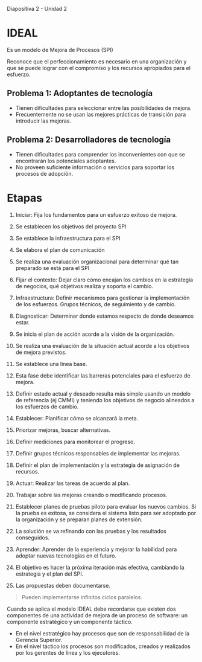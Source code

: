 Diapositiva 2 - Unidad 2

# IDEAL

Es un modelo de Mejora de Procesos (SPI)

Reconoce que el perfeccionamiento es necesario en una organización y que se puede lograr con el compromiso y los recursos apropiados para el esfuerzo.

## Problema 1: Adoptantes de tecnología

- Tienen dificultades para seleccionar entre las posibilidades de mejora.
- Frecuentemente no se usan las mejores prácticas de transición para introducir las mejoras.

## Problema 2: Desarrolladores de tecnología

- Tienen dificultades para comprender los inconvenientes con que se encontrarán los potenciales adoptantes.
- No proveen suficiente información o servicios para soportar los procesos de adopción.

# Etapas

1. Iniciar: Fija los fundamentos para un esfuerzo exitoso de mejora.

  1. Se establecen los objetivos del proyecto SPI
  2. Se establece la infraestructura para el SPI
  3. Se elabora el plan de comunicación
  4. Se realiza una evaluación organizacional para determinar qué tan preparado se está para el SPI
  5. Fijar el contexto: Dejar claro cómo encajan los cambios en la estrategia de negocios, qué objetivos realiza y soporta el cambio.
  6. Infraestructura: Definir mecanismos para gestionar la implementación de los esfuerzos. Grupos técnicos, de seguimiento y de cambio.

2. Diagnosticar: Determinar donde estamos respecto de donde deseamos estar.

  1. Se inicia el plan de acción acorde a la visión de la organización.
  2. Se realiza una evaluación de la situación actual acorde a los objetivos de mejora previstos.
  3. Se establece una linea base.
  4. Esta fase debe identificar las barreras potenciales para el esfuerzo de mejora.
  5. Definir estado actual y deseado resulta más simple usando un modelo de referencia (ej CMMI) y teniendo los objetivos de negocio alineados a los esfuerzos de cambio.

3. Establecer: Planificar cómo se alcanzará la meta.

  1. Priorizar mejoras, buscar alternativas.
  2. Definir mediciones para monitorear el progreso.
  3. Definir grupos técnicos responsables de implementar las mejoras.
  4. Definir el plan de implementación y la estrategia de asignación de recursos.

4. Actuar: Realizar las tareas de acuerdo al plan.

  1. Trabajar sobre las mejoras creando o modificando procesos.
  2. Establecer planes de pruebas piloto para evaluar los nuevos cambios. Si la prueba es exitosa, se considera el sistema listo para ser adoptado por la organización y se preparan planes de extensión.
  3. La solución se va refinando con las pruebas y los resultados conseguidos.

5. Aprender: Aprender de la experiencia y mejorar la habilidad para adoptar nuevas tecnologías en el futuro.

  1. El objetivo es hacer la próxima iteración más efectiva, cambiando la estrategia y el plan del SPI.
  2. Las propuestas deben documentarse.

> Pueden implementarse infinitos ciclos paralelos.

Cuando se aplica el modelo IDEAL debe recordarse que existen dos componentes de una actividad de mejora de un proceso de software: un componente estratégico y un componente táctico.

- En el nivel estratégico hay procesos que son de responsabilidad de la Gerencia Superior.
- En el nivel táctico los procesos son modificados, creados y realizados por los gerentes de línea y los ejecutores.
